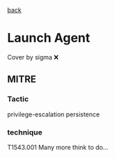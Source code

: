 [back](../index.md)
# Launch Agent
Cover by sigma :x: 
## MITRE
### Tactic
privilege-escalation
persistence
### technique
T1543.001
Many more think to do...